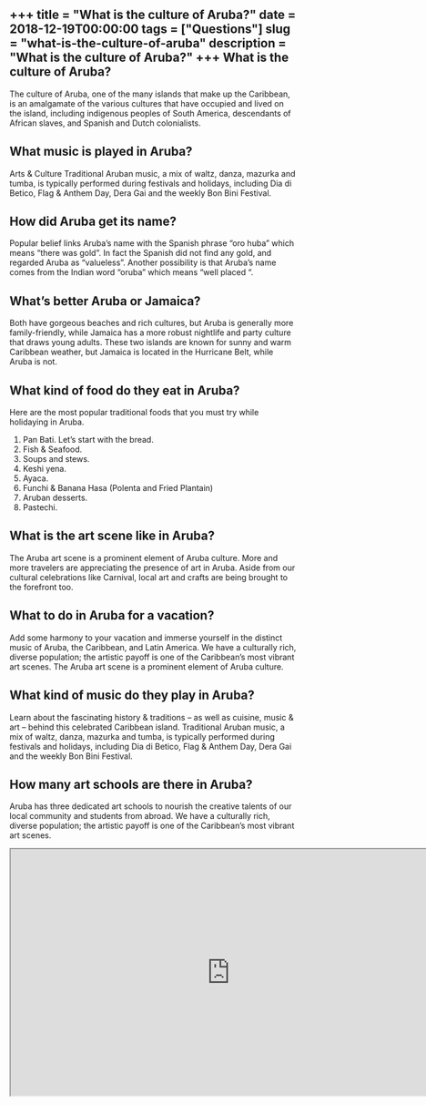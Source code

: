 +++
title = "What is the culture of Aruba?"
date = 2018-12-19T00:00:00
tags = ["Questions"]
slug = "what-is-the-culture-of-aruba"
description = "What is the culture of Aruba?"
+++
What is the culture of Aruba?
-----------------------------

The culture of Aruba, one of the many islands that make up the Caribbean, is an amalgamate of the various cultures that have occupied and lived on the island, including indigenous peoples of South America, descendants of African slaves, and Spanish and Dutch colonialists.

What music is played in Aruba?
------------------------------

Arts &amp; Culture Traditional Aruban music, a mix of waltz, danza, mazurka and tumba, is typically performed during festivals and holidays, including Dia di Betico, Flag &amp; Anthem Day, Dera Gai and the weekly Bon Bini Festival.

How did Aruba get its name?
---------------------------

Popular belief links Aruba’s name with the Spanish phrase “oro huba” which means “there was gold”. In fact the Spanish did not find any gold, and regarded Aruba as “valueless”. Another possibility is that Aruba’s name comes from the Indian word “oruba” which means “well placed “.

What’s better Aruba or Jamaica?
-------------------------------

Both have gorgeous beaches and rich cultures, but Aruba is generally more family-friendly, while Jamaica has a more robust nightlife and party culture that draws young adults. These two islands are known for sunny and warm Caribbean weather, but Jamaica is located in the Hurricane Belt, while Aruba is not.

What kind of food do they eat in Aruba?
---------------------------------------

Here are the most popular traditional foods that you must try while holidaying in Aruba.

1. Pan Bati. Let’s start with the bread.
2. Fish &amp; Seafood.
3. Soups and stews.
4. Keshi yena.
5. Ayaca.
6. Funchi &amp; Banana Hasa (Polenta and Fried Plantain)
7. Aruban desserts.
8. Pastechi.

What is the art scene like in Aruba?
------------------------------------

The Aruba art scene is a prominent element of Aruba culture. More and more travelers are appreciating the presence of art in Aruba. Aside from our cultural celebrations like Carnival, local art and crafts are being brought to the forefront too.

What to do in Aruba for a vacation?
-----------------------------------

Add some harmony to your vacation and immerse yourself in the distinct music of Aruba, the Caribbean, and Latin America. We have a culturally rich, diverse population; the artistic payoff is one of the Caribbean’s most vibrant art scenes. The Aruba art scene is a prominent element of Aruba culture.

What kind of music do they play in Aruba?
-----------------------------------------

Learn about the fascinating history &amp; traditions – as well as cuisine, music &amp; art – behind this celebrated Caribbean island. Traditional Aruban music, a mix of waltz, danza, mazurka and tumba, is typically performed during festivals and holidays, including Dia di Betico, Flag &amp; Anthem Day, Dera Gai and the weekly Bon Bini Festival.

How many art schools are there in Aruba?
----------------------------------------

Aruba has three dedicated art schools to nourish the creative talents of our local community and students from abroad. We have a culturally rich, diverse population; the artistic payoff is one of the Caribbean’s most vibrant art scenes.

<iframe allow="accelerometer; autoplay; clipboard-write; encrypted-media; gyroscope; picture-in-picture" allowfullscreen="" class="__youtube_prefs__  epyt-is-override  no-lazyload" data-no-lazy="1" data-origheight="433" data-origwidth="770" data-skipgform_ajax_framebjll="" height="433" id="_ytid_95637" loading="lazy" src="https://www.youtube.com/embed/sg1bVzX2tVw?enablejsapi=1&autoplay=0&cc_load_policy=0&cc_lang_pref=&iv_load_policy=1&loop=0&modestbranding=0&rel=1&fs=1&playsinline=0&autohide=2&theme=dark&color=red&controls=1&" title="YouTube player" width="770"></iframe>